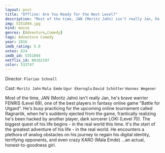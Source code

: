 ```yaml
---
layout: post
title: "Offline: Are You Ready for the Next Level?"
description: "Most of the time, JAN (Moritz Jahn) isn't really Jan, he's brave warrior FENRIS (Level 69), one of the best players in fantasy online game Battle for Utgard. He's busy practicing for the upcoming online tournament called Ragnarök, when he's suddenly ejected from the game, frantically realizing he's been hacked by another player, dark sorcerer LOKI (Level 70). The biggest quest of his life begins - in the real world this time. It's the start of the greatest adventure of his life - i.."
img: 5351044.jpg
kind: movie
genres: [Adventure,Comedy]
tags: Adventure Comedy 
year: 2016
imdb_rating: 5.0
votes: 624
imdb_id: 5351044
netflix_id: 80162197
color: 533747
---
```

Director: `Florian Schnell`  

Cast: `Moritz Jahn` `Mala Emde` `Ugur Ekeroglu` `David Schütter` `Hannes Wegener` 

Most of the time, JAN (Moritz Jahn) isn't really Jan, he's brave warrior FENRIS (Level 69), one of the best players in fantasy online game "Battle for Utgard". He's busy practicing for the upcoming online tournament called Ragnarök, when he's suddenly ejected from the game, frantically realizing he's been hacked by another player, dark sorcerer LOKI (Level 70). The biggest quest of his life begins - in the real world this time. It's the start of the greatest adventure of his life - in the real world. He encounters a plethora of analog obstacles on his journey to regain his digital identity, terrifying opponents, and even crazy KARO (Mala Emde) ...an actual, honest-to-goodness girl.